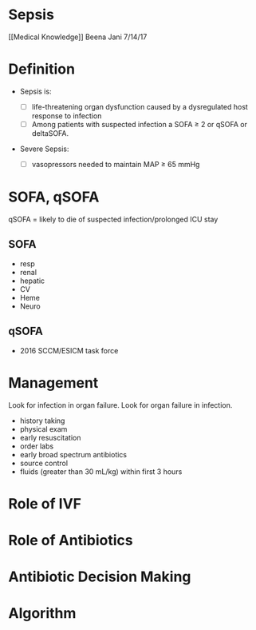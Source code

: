 # Sepsis
[[Medical Knowledge]]
Beena Jani 7/14/17

# Definition
* Sepsis is:

	- [ ] life-threatening organ dysfunction caused by a dysregulated host response to infection
	- [ ] Among patients with suspected infection a SOFA ≥ 2 or qSOFA or deltaSOFA.

* Severe Sepsis:

	- [ ] vasopressors needed to maintain MAP ≥ 65 mmHg

# SOFA, qSOFA
qSOFA = likely to die of suspected infection/prolonged ICU stay

## SOFA
* resp
* renal
* hepatic
* CV
* Heme
* Neuro

## qSOFA

* 2016 SCCM/ESICM task force

# Management
Look for infection in organ failure. Look for organ failure in infection.

* history taking
* physical exam
* early resuscitation
* order labs
* early broad spectrum antibiotics
* source control
* fluids (greater than 30 mL/kg) within first 3 hours

# Role of IVF

# Role of Antibiotics
# Antibiotic Decision Making

# Algorithm